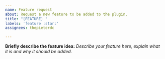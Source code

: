 ```yaml
---
name: Feature request
about: Request a new feature to be added to the plugin.
title: "[FEATURE] "
labels: 'feature :star:'
assignees: thepieterdc

---
```


**Briefly describe the feature idea:**
_Describe your feature here, explain what it is and why it should be added._